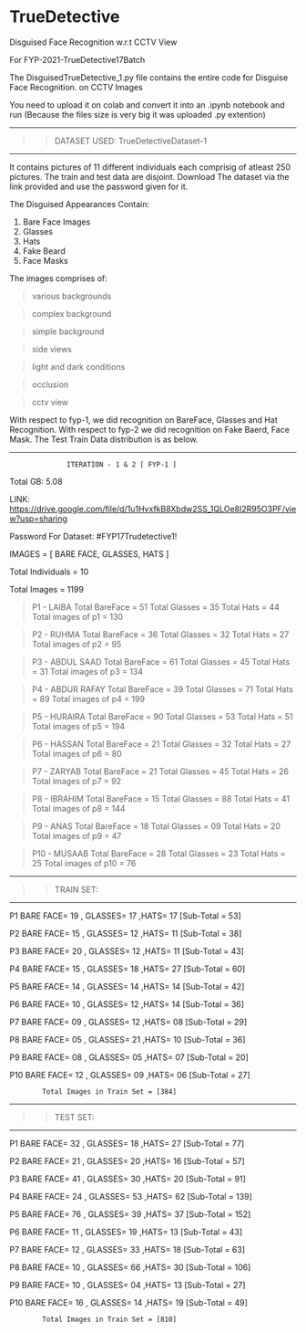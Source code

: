 # TrueDetective
Disguised Face Recognition w.r.t CCTV View


For FYP-2021-TrueDetective17Batch

The DisguisedTrueDetective_1.py file contains the entire code for Disguise Face Recognition. on CCTV Images

You need to upload it on colab and convert it into an .ipynb notebook and run (Because the files size is very big it was uploaded .py extention)

--------------
>> DATASET USED: TrueDetectiveDataset-1
--------------

It contains pictures of 11 different individuals each comprisig of atleast 250 pictures.
The train and test data are disjoint. Download The dataset via the link provided and use the password given for it.

The Disguised Appearances Contain:
1) Bare Face Images
2) Glasses
3) Hats
4) Fake Beard
5) Face Masks

The images comprises of:

> various backgrounds

> complex background

> simple background

> side views

> light and dark conditions

> occlusion

> cctv view

With respect to fyp-1, we did recognition on BareFace, Glasses and Hat Recognition. 
With respect to fyp-2  we did recognition on Fake Baerd, Face Mask. 
The Test Train Data distribution is as below.


*******************************************************************************************************************************************************************************
		          ITERATION - 1 & 2 [ FYP-1 ]

Total GB: 5.08

LINK: https://drive.google.com/file/d/1u1HvxfkB8Xbdw2SS_1QLOe8I2R95O3PF/view?usp=sharing

Password For Dataset: #FYP17Trudetective1!

IMAGES = [ BARE FACE, GLASSES, HATS ]

Total Individuals = 10

Total Images = 1199 

> P1 - LAIBA
	Total BareFace = 51
	Total Glasses = 35
	Total Hats = 44
	Total images of p1 = 130

> P2 - RUHMA
	Total BareFace = 36
	Total Glasses = 32
	Total Hats = 27
	Total images of p2 = 95

> P3 - ABDUL SAAD
	Total BareFace = 61
	Total Glasses = 45
	Total Hats = 31
	Total images of p3 = 134

> P4 - ABDUR RAFAY
	Total BareFace = 39
	Total Glasses = 71
	Total Hats = 89
	Total images of p4 = 199

> P5 - HURAIRA
	Total BareFace = 90
	Total Glasses = 53
	Total Hats = 51
	Total images of p5 = 194

> P6 - HASSAN
	Total BareFace = 21
	Total Glasses = 32
	Total Hats = 27
	Total images of p6 = 80

> P7 - ZARYAB
	Total BareFace = 21
	Total Glasses = 45
	Total Hats = 26
	Total images of p7 = 92

> P8 - IBRAHIM
	Total BareFace = 15
	Total Glasses = 88
	Total Hats = 41
	Total images of p8 = 144

> P9 - ANAS
	Total BareFace = 18
	Total Glasses = 09
	Total Hats = 20
	Total images of p9 = 47

> P10 - MUSAAB
	Total BareFace = 28
	Total Glasses = 23
	Total Hats = 25
	Total images of p10 = 76

--------------
>> TRAIN SET:
--------------
P1
BARE FACE= 19  , GLASSES= 17   ,HATS= 17   [Sub-Total =  53]

P2
BARE FACE= 15  , GLASSES= 12   ,HATS= 11   [Sub-Total =  38]

P3
BARE FACE= 20  , GLASSES= 12   ,HATS= 11   [Sub-Total =  43]

P4
BARE FACE= 15  , GLASSES= 18   ,HATS= 27   [Sub-Total =  60]

P5
BARE FACE= 14   , GLASSES= 14   ,HATS= 14  [Sub-Total =  42]

P6
BARE FACE= 10   , GLASSES= 12   ,HATS= 14  [Sub-Total =  36]

P7
BARE FACE= 09   , GLASSES= 12   ,HATS= 08  [Sub-Total =  29]

P8
BARE FACE= 05   , GLASSES= 21   ,HATS= 10  [Sub-Total =  36]

P9
BARE FACE= 08   , GLASSES= 05   ,HATS= 07  [Sub-Total =  20]

P10
BARE FACE= 12   , GLASSES= 09   ,HATS= 06  [Sub-Total =  27]


			Total Images in Train Set = [384]

--------------
>> TEST SET:
--------------

P1
BARE FACE= 32  , GLASSES= 18   ,HATS= 27     [Sub-Total = 77]

P2
BARE FACE= 21  , GLASSES= 20   ,HATS= 16     [Sub-Total = 57]

P3
BARE FACE= 41  , GLASSES= 30   ,HATS= 20     [Sub-Total = 91]

P4
BARE FACE= 24  , GLASSES= 53   ,HATS= 62     [Sub-Total = 139]

P5
BARE FACE= 76  , GLASSES= 39   ,HATS= 37     [Sub-Total = 152]

P6
BARE FACE= 11  , GLASSES= 19   ,HATS= 13     [Sub-Total = 43]

P7
BARE FACE= 12  , GLASSES= 33   ,HATS= 18     [Sub-Total = 63]

P8
BARE FACE= 10  , GLASSES= 66   ,HATS= 30     [Sub-Total = 106]

P9
BARE FACE= 10  , GLASSES= 04  ,HATS= 13      [Sub-Total = 27]

P10
BARE FACE= 16  , GLASSES= 14  ,HATS= 19      [Sub-Total = 49]


			Total Images in Train Set = [810]





